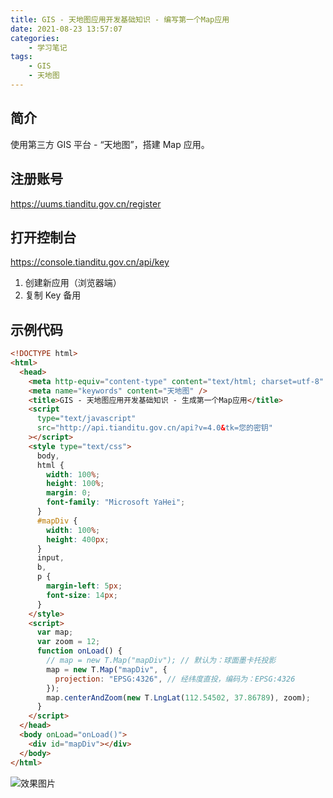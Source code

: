 ```yaml
---
title: GIS - 天地图应用开发基础知识 - 编写第一个Map应用
date: 2021-08-23 13:57:07
categories:
	- 学习笔记
tags:
    - GIS
    - 天地图
---
```


## 简介

使用第三方 GIS 平台 - “天地图”，搭建 Map 应用。

<!-- more -->

## 注册账号

https://uums.tianditu.gov.cn/register

## 打开控制台

https://console.tianditu.gov.cn/api/key

1. 创建新应用（浏览器端）
2. 复制 Key 备用

## 示例代码

```html
<!DOCTYPE html>
<html>
  <head>
    <meta http-equiv="content-type" content="text/html; charset=utf-8" />
    <meta name="keywords" content="天地图" />
    <title>GIS - 天地图应用开发基础知识 - 生成第一个Map应用</title>
    <script
      type="text/javascript"
      src="http://api.tianditu.gov.cn/api?v=4.0&tk=您的密钥"
    ></script>
    <style type="text/css">
      body,
      html {
        width: 100%;
        height: 100%;
        margin: 0;
        font-family: "Microsoft YaHei";
      }
      #mapDiv {
        width: 100%;
        height: 400px;
      }
      input,
      b,
      p {
        margin-left: 5px;
        font-size: 14px;
      }
    </style>
    <script>
      var map;
      var zoom = 12;
      function onLoad() {
        // map = new T.Map("mapDiv"); // 默认为：球面墨卡托投影
        map = new T.Map("mapDiv", {
          projection: "EPSG:4326", // 经纬度直投，编码为：EPSG:4326
        });
        map.centerAndZoom(new T.LngLat(112.54502, 37.86789), zoom);
      }
    </script>
  </head>
  <body onLoad="onLoad()">
    <div id="mapDiv"></div>
  </body>
</html>
```

![效果图片](image.jpg)
